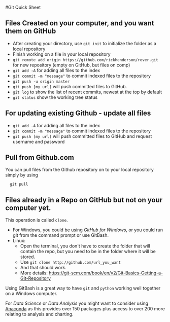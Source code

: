 #Git Quick Sheet

## Files Created on your computer, and you want them on GitHub
- After creating your directory, use `git init` to initialize the folder as a local repository
- Finish working on a file in your local repository
- `git remote add origin https://github.com/rickhenderson/rover.git` for new repository (empty on GitHub, but files on comp)
- `git add -A` for adding all files to the index
- `git commit -m "message"` to commit indexed files to the repository
- `git push -u origin master`
- `git push [my url]` will push committed files to GitHub.
- `git log` to show the list of recent commits, newest at the top by default
- `git status` show the working tree status

## For updating existing Github - update all files
- `git add -A` for adding all files to the index
- `git commit -m "message"` to commit indexed files to the repository
- `git push [my url]` will push committed files to GitHub and request username and password

## Pull from Github.com
You can pull files from the Github repository on to your local repository simply by using
```
  git pull
```

## Files already in a Repo on GitHub but not on your computer yet.
This operation is called `clone`.

* For Windows, you could be using *GitHub for Windows*, or you could run git from the command prompt or use GitBash.
* Linux:
  * Open the terminal, you don't have to create the folder that will contain the repo, but you need to be in the folder where it will be stored.
  * Use `git clone http://github.com/url_you_want`
  * And that should work.
  * More details: https://git-scm.com/book/en/v2/Git-Basics-Getting-a-Git-Repository

Using GitBash is a great way to have `git` and `python` working well together on a Windows computer.

For *Data Science* or *Data Analysis* you might want to consider using [Anaconda](https://www.continuum.io/downloads) as this provides over 150 packages plus access to over 200 more relating to analysis and charting.

